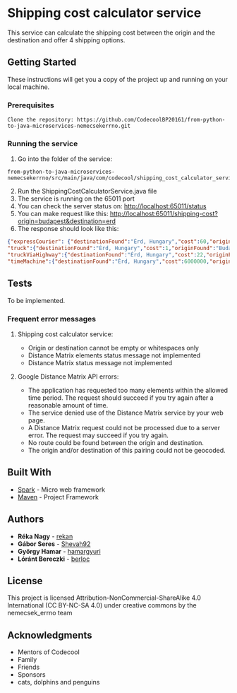 # Shipping cost calculator service

This service can calculate the shipping cost between the origin and the destination and offer 4 shipping options. 


## Getting Started

These instructions will get you a copy of the project up and running on your local machine.


### Prerequisites

```
Clone the repository: https://github.com/CodecoolBP20161/from-python-to-java-microservices-nemecsekerrno.git
```


### Running the service


1. Go into the folder of the service: 
  ```
  from-python-to-java-microservices-nemecsekerrno/src/main/java/com/codecool/shipping_cost_calculator_service/server
  ```
2. Run the ShippingCostCalculatorService.java file
3. The service is running on the 65011 port
4. You can check the server status on: [http://localhost:65011/status](http://localhost:65011/status)
5. You can make request like this: [http://localhost:65011/shipping-cost?origin=budapest&destination=erd](http://localhost:65011/shipping-cost?origin=budapest&destination=erd)
6. The response should look like this: 
```json
{"expressCourier": {"destinationFound":"Érd, Hungary","cost":60,"originFound":"Budapest, Hungary","details":"Express courier with fixed cost and time","currency":"USD","timeInHours":48,"distanceInKm":21},
"truck":{"destinationFound":"Érd, Hungary","cost":1,"originFound":"Budapest, Hungary","details":"Standard truck avoiding highways","currency":"USD","timeInHours":0,"distanceInKm":21},
"truckViaHighway":{"destinationFound":"Érd, Hungary","cost":22,"originFound":"Budapest, Hungary","details":"Standard truck via highway","currency":"USD","timeInHours":0,"distanceInKm":19},
"timeMachine":{"destinationFound":"Érd, Hungary","cost":6000000,"originFound":"Budapest, Hungary","details":"Most advanced technology, totally safe - we promise","currency":"USD","timeInHours":1,"distanceInKm":21}}
```


## Tests

To be implemented.

### Frequent error messages

1. Shipping cost calculator service:
    - Origin or destination cannot be empty or whitespaces only
    - Distance Matrix elements status message not implemented     
    - Distance Matrix status message not implemented
        
2. Google Distance Matrix API errors:
    - The application has requested too many elements within the allowed time period. 
        The request should succeed if you try again after a reasonable amount of time.
    - The service denied use of the Distance Matrix service by your web page.
    - A Distance Matrix request could not be processed due to a server error.
        The request may succeed if you try again.
    - No route could be found between the origin and destination.
    - The origin and/or destination of this pairing could not be geocoded.


## Built With

* [Spark](http://sparkjava.com/documentation.html) - Micro web framework
* [Maven](https://maven.apache.org/) - Project Framework


## Authors

* **Réka Nagy** - [rekan](https://github.com/rekan)
* **Gábor Seres** - [Shevah92](https://github.com/Shevah92)
* **György Hamar** - [hamargyuri](https://github.com/hamargyuri)
* **Lóránt Bereczki** - [berloc](https://github.com/berloc)




## License

This project is licensed Attribution-NonCommercial-ShareAlike 4.0 International (CC BY-NC-SA 4.0) under creative commons
by the nemecsek_errno team


## Acknowledgments

* Mentors of Codecool
* Family
* Friends
* Sponsors
* cats, dolphins and penguins
